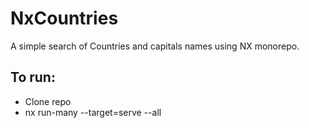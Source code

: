 # NxCountries

A simple search of Countries and capitals names using NX monorepo.

## To run:

- Clone repo
- nx run-many --target=serve --all
